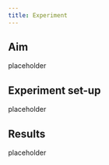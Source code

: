 ```yaml
---
title: Experiment
---
```


## Aim 

placeholder

## Experiment set-up

placeholder

## Results

placeholder
